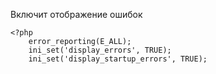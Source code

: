 Включит отображение ошибок 

    <?php
        error_reporting(E_ALL);
        ini_set('display_errors', TRUE);
        ini_set('display_startup_errors', TRUE);
